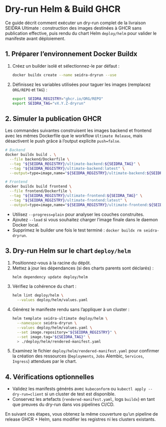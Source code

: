 # Dry-run Helm & Build GHCR

Ce guide décrit comment exécuter un dry-run complet de la livraison SEIDRA Ultimate : construction des images destinées à GHCR sans publication effective, puis rendu du chart Helm `deploy/helm` pour valider le manifeste avant déploiement.

## 1. Préparer l’environnement Docker Buildx

1. Créez un builder isolé et sélectionnez-le par défaut :
   ```bash
   docker buildx create --name seidra-dryrun --use
   ```
2. Définissez les variables utilisées pour taguer les images (remplacez `ORG/REPO` et `TAG`) :
   ```bash
   export SEIDRA_REGISTRY="ghcr.io/ORG/REPO"
   export SEIDRA_TAG="vX.Y.Z-dryrun"
   ```

## 2. Simuler la publication GHCR

Les commandes suivantes construisent les images backend et frontend avec les mêmes Dockerfile que le workflow `Ultimate Release`, mais désactivent le push grâce à l’output explicite `push=false`.

```bash
# Backend
docker buildx build . \
  --file backend/Dockerfile \
  --tag "${SEIDRA_REGISTRY}/ultimate-backend:${SEIDRA_TAG}" \
  --tag "${SEIDRA_REGISTRY}/ultimate-backend:latest" \
  --output=type=image,name="${SEIDRA_REGISTRY}/ultimate-backend:${SEIDRA_TAG}",push=false

# Frontend
docker buildx build frontend \
  --file frontend/Dockerfile \
  --tag "${SEIDRA_REGISTRY}/ultimate-frontend:${SEIDRA_TAG}" \
  --tag "${SEIDRA_REGISTRY}/ultimate-frontend:latest" \
  --output=type=image,name="${SEIDRA_REGISTRY}/ultimate-frontend:${SEIDRA_TAG}",push=false
```

- Utilisez `--progress=plain` pour analyser les couches construites.
- Ajoutez `--load` si vous souhaitez charger l’image finale dans le daemon Docker local.
- Supprimez le builder une fois le test terminé : `docker buildx rm seidra-dryrun`.

## 3. Dry-run Helm sur le chart `deploy/helm`

1. Positionnez-vous à la racine du dépôt.
2. Mettez à jour les dépendances (si des charts parents sont déclarés) :
   ```bash
   helm dependency update deploy/helm
   ```
3. Vérifiez la cohérence du chart :
   ```bash
   helm lint deploy/helm \
     --values deploy/helm/values.yaml
   ```
4. Générez le manifeste rendu sans l’appliquer à un cluster :
   ```bash
   helm template seidra-ultimate deploy/helm \
     --namespace seidra-dryrun \
     --values deploy/helm/values.yaml \
     --set image.repository="${SEIDRA_REGISTRY}" \
     --set image.tag="${SEIDRA_TAG}" \
     > ./deploy/helm/rendered-manifest.yaml
   ```
5. Examinez le fichier `deploy/helm/rendered-manifest.yaml` pour confirmer la création des ressources (`Deployments`, `Jobs` Alembic, `Services`, `Ingress`) attendues par le chart.

## 4. Vérifications optionnelles

- Validez les manifests générés avec `kubeconform` ou `kubectl apply --dry-run=client` si un cluster de test est disponible.
- Conservez les artefacts (`rendered-manifest.yaml`, logs `buildx`) en tant que preuves du dry-run dans vos pipelines CI/CD.

En suivant ces étapes, vous obtenez la même couverture qu’un pipeline de release GHCR + Helm, sans modifier les registres ni les clusters existants.
